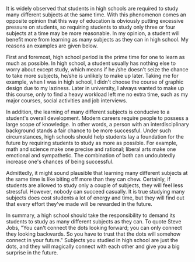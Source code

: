 It is widely observed that students in high schools are required to study many different subjects at the same time. With this phenomenon comes an opposite opinion that this way of education is obviously putting excessive pressure on students, so requiring students to study only three or four subjects at a time may be more reasonable. In my opinion, a student will benefit more from learning as many subjects as they can in high school. My reasons an examples are given below.

First and foremost, high school period is the prime time for one to learn as much as possible. In high school, a student usually has nothing else to worry about except study, which means if he /she doesn't seize the chance to take more subjects, he/she is unlikely to make up later. Taking me for example, when I was in high school, I didn't choose the course of graphic design due to my laziness. Later in university, I always wanted to make up this course, only to find a heavy workload left me no extra time, such as my major courses, social activities and job interviews.

In addition, the learning of many different subjects is conducive to a student's overall development. Modern careers require people to possess a large scope of knowledge. In other words, a person with an interdisciplinary background stands a fair chance to be more successful. Under such circumstances, high schools should help students lay a foundation for the future by requiring students to study as more as possible. For example, math and science make one precise and rational; liberal arts make one emotional and sympathetic. The combination of both can undoubtedly increase one's chances of being successful. 

Admittedly, it might sound plausible that learning many different subjects at the same time is like biting off more than they can chew. Certainly, if students are allowed to study only a couple of subjects, they will feel less stressful. However, nobody can succeed casually. It is true studying many subjects does cost students a lot of energy and time, but they will find out that every effort they've made will be rewarded in the future.

In summary, a high school should take the responsibility to demand its students to study as many different subjects as they can. To quote Steve Jobs, "You can't connect the dots looking forward; you can only connect they looking backwards. So you have to trust that the dots will somehow connect in your future." Subjects you studied in high school are just the dots, and they will magically connect with each other and give you a big surprise in the future.

